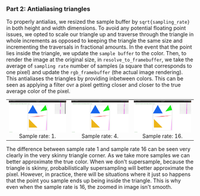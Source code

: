 ### Part 2: Antialiasing triangles 

To properly antialias, we resized the sample buffer by `sqrt{sampling_rate}` in both height and width dimensions. To avoid any potential floating point issues, we opted to scale our triangle up and traverse through the triangle in whole increments as opposed to keeping the triangle the same size and incrementing the traversals in fractional amounts. In the event that the point lies inside the triangle, we update the `sample buffer` to the color. Then, to render the image at the original size, in `resolve_to_framebuffer`, we take the average of `sampling rate` number of samples (a square that corresponds to one pixel) and update the `rgb_framebuffer` (the actual image rendering). This antialiases the triangles by providing inbetween colors. This can be seen as applying a filter ovr a pixel getting closer and closer to the true average color of the pixel. 

<div align="middle">
  <table style="width=100%">
    <tr>
      <td>
        <img src="../assets/proj1_img/task2_img/task2_1.png" align="middle" width="400px"/>
        <figcaption align="middle">Sample rate: 1.</figcaption>
      </td>
      <td>
        <img src="../assets/proj1_img/task2_img/task2_4.png"align="middle" width="400px"/>
        <figcaption align="middle">Sample rate: 4.</figcaption>
      </td>
       <td>
        <img src="../assets/proj1_img/task2_img/task2_16.png" align="middle" width="400px"/>
        <figcaption align="middle">Sample rate: 16.</figcaption>
      </td>
    </tr>
  </table>
</div>

The difference between sample rate 1 and sample rate 16 can be seen very clearly in the very skinny triangle corner. As we take more samples we can better approximate the true color. When we don't supersample, because the triangle is skinny, probabilistically supersampling will better approximate the pixel. However, in practice, there will be situations where it just so happens that the point you sample ends up being inside the triangle. This is why even when the sample rate is 16, the zoomed in image isn't smooth. 